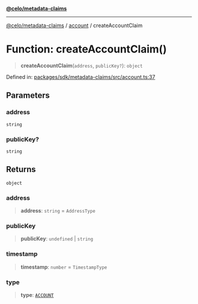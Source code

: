 [**@celo/metadata-claims**](../../README.md)

***

[@celo/metadata-claims](../../README.md) / [account](../README.md) / createAccountClaim

# Function: createAccountClaim()

> **createAccountClaim**(`address`, `publicKey?`): `object`

Defined in: [packages/sdk/metadata-claims/src/account.ts:37](https://github.com/celo-org/developer-tooling/blob/master/packages/sdk/metadata-claims/src/account.ts#L37)

## Parameters

### address

`string`

### publicKey?

`string`

## Returns

`object`

### address

> **address**: `string` = `AddressType`

### publicKey

> **publicKey**: `undefined` \| `string`

### timestamp

> **timestamp**: `number` = `TimestampType`

### type

> **type**: [`ACCOUNT`](../../types/enumerations/ClaimTypes.md#account)

